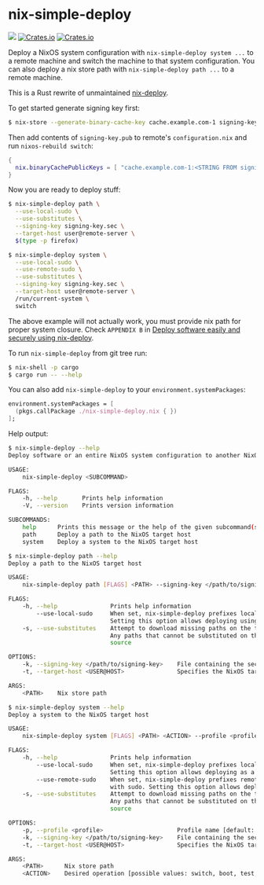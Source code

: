 nix-simple-deploy
=================
![](https://github.com/misuzu/nix-simple-deploy/workflows/Continuous%20integration/badge.svg) [![Crates.io](https://img.shields.io/crates/v/nix-simple-deploy.svg)](https://crates.io/crates/nix-simple-deploy) [![Crates.io](https://img.shields.io/crates/d/nix-simple-deploy.svg)](https://crates.io/crates/nix-simple-deploy)

Deploy a NixOS system configuration with `nix-simple-deploy system ...` to a remote
machine and switch the machine to that system configuration. You can also deploy
a nix store path with `nix-simple-deploy path ...` to a remote machine.

This is a Rust rewrite of unmaintained [nix-deploy](https://github.com/awakesecurity/nix-deploy).

To get started generate signing key first:
```bash
$ nix-store --generate-binary-cache-key cache.example.com-1 signing-key.sec signing-key.pub
```

Then add contents of ```signing-key.pub``` to remote's ```configuration.nix``` and run ```nixos-rebuild switch```:
```nix
{
  nix.binaryCachePublicKeys = [ "cache.example.com-1:<STRING FROM signing-key.pub>" ];
}
```

Now you are ready to deploy stuff:
```bash
$ nix-simple-deploy path \
  --use-local-sudo \
  --use-substitutes \
  --signing-key signing-key.sec \
  --target-host user@remote-server \
  $(type -p firefox)
```

```bash
$ nix-simple-deploy system \
  --use-local-sudo \
  --use-remote-sudo \
  --use-substitutes \
  --signing-key signing-key.sec \
  --target-host user@remote-server \
  /run/current-system \
  switch
```
The above example will not actually work, you must provide nix path for proper system closure.
Check ```APPENDIX B``` in [Deploy software easily and securely using nix-deploy](https://ixmatus.net/articles/deploy-software-nix-deploy.html).


To run ```nix-simple-deploy``` from git tree run:
```bash
$ nix-shell -p cargo
$ cargo run -- --help
```


You can also add `nix-simple-deploy` to your `environment.systemPackages`:
```nix
environment.systemPackages = [
  (pkgs.callPackage ./nix-simple-deploy.nix { })
];
```


Help output:
```bash
$ nix-simple-deploy --help
Deploy software or an entire NixOS system configuration to another NixOS system

USAGE:
    nix-simple-deploy <SUBCOMMAND>

FLAGS:
    -h, --help       Prints help information
    -V, --version    Prints version information

SUBCOMMANDS:
    help      Prints this message or the help of the given subcommand(s)
    path      Deploy a path to the NixOS target host
    system    Deploy a system to the NixOS target host
```

```bash
$ nix-simple-deploy path --help
Deploy a path to the NixOS target host

USAGE:
    nix-simple-deploy path [FLAGS] <PATH> --signing-key </path/to/signing-key> --target-host <USER@HOST>

FLAGS:
    -h, --help               Prints help information
        --use-local-sudo     When set, nix-simple-deploy prefixes local commands that requires privileges with sudo.
                             Setting this option allows deploying using local non-root user
    -s, --use-substitutes    Attempt to download missing paths on the target machine using Nix’s substitute mechanism.
                             Any paths that cannot be substituted on the target are still copied normally from the
                             source

OPTIONS:
    -k, --signing-key </path/to/signing-key>    File containing the secret signing key
    -t, --target-host <USER@HOST>               Specifies the NixOS target host

ARGS:
    <PATH>    Nix store path
```

```bash
$ nix-simple-deploy system --help
Deploy a system to the NixOS target host

USAGE:
    nix-simple-deploy system [FLAGS] <PATH> <ACTION> --profile <profile> --signing-key </path/to/signing-key> --target-host <USER@HOST>

FLAGS:
    -h, --help               Prints help information
        --use-local-sudo     When set, nix-simple-deploy prefixes local commands that requires privileges with sudo.
                             Setting this option allows deploying as a non-root user
        --use-remote-sudo    When set, nix-simple-deploy prefixes remote commands that run on the --target-host systems
                             with sudo. Setting this option allows deploying using remote non-root user
    -s, --use-substitutes    Attempt to download missing paths on the target machine using Nix’s substitute mechanism.
                             Any paths that cannot be substituted on the target are still copied normally from the
                             source

OPTIONS:
    -p, --profile <profile>                     Profile name [default: system]
    -k, --signing-key </path/to/signing-key>    File containing the secret signing key
    -t, --target-host <USER@HOST>               Specifies the NixOS target host

ARGS:
    <PATH>      Nix store path
    <ACTION>    Desired operation [possible values: switch, boot, test, dry-activate, reboot]
```
